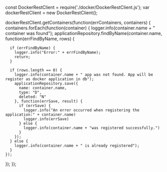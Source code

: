 const DockerRestClient = require('./docker/DockerRestClient.js');
var dockerRestClient = new DockerRestClient();

dockerRestClient.getContainers(function(errContainers, containers) {
  containers.forEach(function(container) {
    logger.info(container.name + " container was found");
    applicationRepository.findByName(container.name, function(errFindByName, rows) {

      if (errFindByName) {
        logger.info("Error:" + errFindByName);
        return;
      }

      if (rows.length == 0) {
        logger.info(container.name + " app was not found. App will be register as docker application in db");
        applicationRepository.save({
          name: container.name,
          type: "D",
          deleted: "N"
        }, function(errSave, result) {
          if (errSave) {
            logger.info("An error occurred when registering the application:" + container.name)
            logger.info(errSave)
          } else {
            logger.info(container.name + "was registered successfully.")
          }
        });
      } else {
        logger.info(container.name + " is already registered");
      }
    });
  });
});
